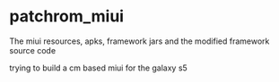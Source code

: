 # patchrom_miui
The miui resources, apks, framework jars and the modified framework source code

trying to build a cm based miui for the galaxy s5
